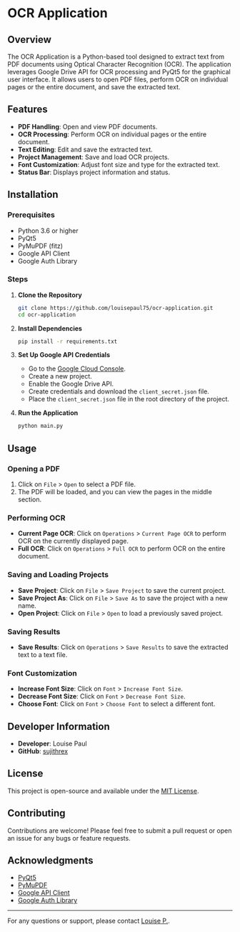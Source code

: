 # OCR Application

## Overview

The OCR Application is a Python-based tool designed to extract text from PDF documents using Optical Character Recognition (OCR). The application leverages Google Drive API for OCR processing and PyQt5 for the graphical user interface. It allows users to open PDF files, perform OCR on individual pages or the entire document, and save the extracted text.

## Features

- **PDF Handling**: Open and view PDF documents.
- **OCR Processing**: Perform OCR on individual pages or the entire document.
- **Text Editing**: Edit and save the extracted text.
- **Project Management**: Save and load OCR projects.
- **Font Customization**: Adjust font size and type for the extracted text.
- **Status Bar**: Displays project information and status.

## Installation

### Prerequisites

- Python 3.6 or higher
- PyQt5
- PyMuPDF (fitz)
- Google API Client
- Google Auth Library

### Steps

1. **Clone the Repository**

   ```bash
   git clone https://github.com/louisepaul75/ocr-application.git
   cd ocr-application
   ```

2. **Install Dependencies**

   ```bash
   pip install -r requirements.txt
   ```

3. **Set Up Google API Credentials**

   - Go to the [Google Cloud Console](https://console.cloud.google.com/).
   - Create a new project.
   - Enable the Google Drive API.
   - Create credentials and download the `client_secret.json` file.
   - Place the `client_secret.json` file in the root directory of the project.

4. **Run the Application**

   ```bash
   python main.py
   ```

## Usage

### Opening a PDF

1. Click on `File` > `Open` to select a PDF file.
2. The PDF will be loaded, and you can view the pages in the middle section.

### Performing OCR

- **Current Page OCR**: Click on `Operations` > `Current Page OCR` to perform OCR on the currently displayed page.
- **Full OCR**: Click on `Operations` > `Full OCR` to perform OCR on the entire document.

### Saving and Loading Projects

- **Save Project**: Click on `File` > `Save Project` to save the current project.
- **Save Project As**: Click on `File` > `Save As` to save the project with a new name.
- **Open Project**: Click on `File` > `Open` to load a previously saved project.

### Saving Results

- **Save Results**: Click on `Operations` > `Save Results` to save the extracted text to a text file.

### Font Customization

- **Increase Font Size**: Click on `Font` > `Increase Font Size`.
- **Decrease Font Size**: Click on `Font` > `Decrease Font Size`.
- **Choose Font**: Click on `Font` > `Choose Font` to select a different font.

## Developer Information

- **Developer**: Louise Paul
- **GitHub**: [sujithrex](https://github.com/louisepaul75)

## License

This project is open-source and available under the [MIT License](LICENSE).

## Contributing

Contributions are welcome! Please feel free to submit a pull request or open an issue for any bugs or feature requests.

## Acknowledgments

- [PyQt5](https://www.riverbankcomputing.com/software/pyqt/)
- [PyMuPDF](https://pymupdf.readthedocs.io/en/latest/)
- [Google API Client](https://github.com/googleapis/google-api-python-client)
- [Google Auth Library](https://github.com/googleapis/google-auth-library-python)

---

For any questions or support, please contact [Louise P.](mailto:ricafortlouisepaul75@gmail.com).
